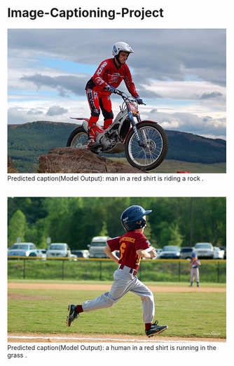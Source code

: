 # Image-Captioning-Project
![plot](./images/img1.png)
<br />
Predicted caption(Model Output): man in a red shirt is riding a rock .
<br />
<br />
<br />
![plot](./images/img2.png)
<br />
Predicted caption(Model Output): a human in a red shirt is running in the grass .
